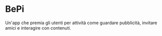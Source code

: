 # BePi
Un'app che premia gli utenti per attività come guardare pubblicità, invitare amici e interagire con contenuti.
